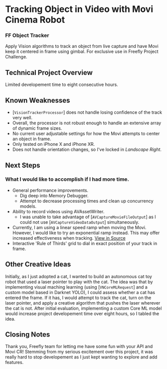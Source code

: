 # Tracking Object in Video with Movi Cinema Robot
### FF Object Tracker

Apply Vision algorithms to track an object from live capture and have Movi keep it centered in frame using gimbal. 
For exclusive use in Freefly Project Challenge.
 
 ## Technical Project Overview
 
 Limited developement time to eight consecutive hours.
 
 ## Known Weaknesses

- [`VisionTrackerProcessor`] does not handle losing confidence of the track very well.
- Overall, the processor is not robust enough to handle an extensive array of dynamic frame sizes.
- No current user adjustable settings for how the Movi attempts to center an object in frame. 
- Only tested on iPhone X and iPhone XR. 
- Does not handle orientation changes, so I've locked in *Landscape Right*.

 ## Next Steps
 ### What I would like to accomplish if I had more time. 

- General performance improvements.
    - Dig deep into Memory Debugger.
    - Attempt to decrease processing times and clean up concurrency models.
- Ability to record videos using AVAssetWriter.
    - I was unable to take advantage of [`AVCaptureMovieFileOutput`] as I could not use [`AVCaptureVideoDataOutput`] simultaneously.
- Currently, I am using a linear speed ramp when moving the Movi. However, I would like to try an exponential ramp instead. This may offer increased effectiveness when tracking. [View in Source](x-source-tag://CenterMoviToTrackingCenter)
- Interactive 'Rule of Thirds' grid to dial in exact position of your track in frame.

 ## Other Creative Ideas
 
 Initially, as I just adopted a cat, I wanted to build an autonomous cat toy robot that used a laser pointer to play with the cat. The idea was that by implementing visual maching learning (using  [`VNCoreMLRequest`] and a custom model based in Darknet YOLO), I could assess whether a cat has entered the frame. If it has, I would attempt to track the cat, turn on the laser pointer, and apply a creative algorithm that pushes the laser wherever the cat is not. After initial evaluation, implementing a custom Core ML model would increase project developement time over eight hours, so I tabled the idea.  
  
 ## Closing Notes
 
 Thank you, Freefly team for letting me have some fun with your API and Movi CR! Stemming from my serious excitement over this project, it was really hard to stop developement as I just kept wanting to explore and add features.

